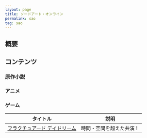 ```yaml
---
layout: page
title: ソードアート・オンライン
permalink: sao
tag: sao
---
```


## 概要

## コンテンツ

### 原作小説

### アニメ

### ゲーム

|タイトル|説明|
|:--:|:--:|
|[フラクチュアード デイドリーム](./sao/saofd)|時間・空間を超えた共演！|
